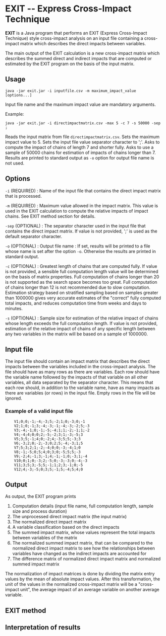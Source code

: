 # EXIT -- Express Cross-Impact Technique

**EXIT** is a Java program that performs 
an EXIT (Express Cross-Impact Technique) style
cross-impact analysis 
on an input file containing a cross-impact matrix 
which describes the direct impacts between variables.

The main output of the EXIT calculation
is a new cross-impact matrix which describes 
the summed direct and indirect impacts
that are computed or estimated by the EXIT program
on the basis of the input matrix.

## Usage

    java -jar exit.jar -i inputfile.csv -m maximum_impact_value [options...]

Input file name and the maximum impact value are mandatory arguments.
    
Example:

    java -jar exit.jar -i directimpactmatrix.csv -max 5 -c 7 -s 50000 -sep ;
    
Reads the input matrix from file `directimpactmatrix.csv`. 
Sets the maximum impact value to 5.
Sets the input file value separator character to ';'.
Asks to compute the impact of chains of length 7 and shorter fully.
Asks to use a sample of 50000 chains for estimation of impacts of chains longer than 7.
Results are printed to standard output as `-o` option for output file name is not used.

## Options

`-i` (REQUIRED) : Name of the input file that contains the direct impact matrix that is processed.

`-m` (REQUIRED) : Maximum value allowed in the impact matrix. 
This value is used in the EXIT calculation to compute the relative impacts of impact chains. 
See EXIT method section for details.

`-sep` (OPTIONAL) : The separator character used in the input file that contains the direct impact matrix.
If value is not provided, ';' is used as the default separator character.

`-o` (OPTIONAL) : Output file name : If set, results will be printed to a file whose name is set after the option `-o`. 
Otherwise the results are printed in standard output.
  
`-c` (OPTIONAL) : Greatest length of chains that are computed fully. 
If value is not provided, a sensible full computation length value will be determined on the basis of matrix properties.
Full computation of chains longer than 20 is not supported as the search space becomes too great.
Full computation of chains longer than 12 is not recommended due to slow computation.
Estimation strategy based on stratified sampling based on samples greater than 1000000 gives very accurate estimates 
of the "correct" fully computed total impacts, and reduces computation time from weeks and days to minutes.

`-s` (OPTIONAL) : Sample size for estimation of the relative impact of chains whose length exceeds the full computation length. 
If value is not provided, estimation of the relative impact of chains of any specific length 
between any two variables in the matrix 
will be based on a sample of 1000000.





## Input file

The input file should contain an impact matrix that describes 
the direct impacts between the variables included in the cross-impact analysis.
The file should have as many rows as there are variables.
Each row should have the variable name 
followed by the impacts of that variable on all other variables, 
all data separated by the separator character.
This means that each row should, in addition to the variable name, 
have as many impacts as there are variables (or rows) in the input file.
Empty rows in the file will be ignored.

### Example of a valid input file

        V1;0;0;-1;-4;-3;5;-2;1;0;-3;0;-1
        V2;1;0;-1;3;-4;-3;-1;-4;-3;-2;5;-3
        V3;-4;-1;0;-1;-5;-4;1;1;-2;-1;1;-2
        V4;-4;4;0;0;2;-5;-2;3;1;-3;-5;3
        V5;3;5;-1;4;0;-2;4;-3;5;5;-3;3
        V6;-3;2;0;-2;-3;0;2;5;-4;-3;1;5
        V7;5;3;2;1;-2;-4;0;0;-3;-4;1;0
        V8;-1;-5;0;5;4;0;3;0;-5;5;5;-3
        V9;-2;4;-1;3;-1;4;-1;-1;0;-3;1;-4
        V10;0;1;0;-3;2;-5;0;-3;-3;0;-4;-3
        V11;3;5;3;-5;5;-1;1;2;3;-1;0;-5
        V12;4;-3;-5;0;3;5;-1;5;-4;5;4;0

## Output

As output, the EXIT program prints

1. Computation details (input file name, full computation length, sample size and process duration)
2. The unprocessed direct impact matrix (the input matrix)
3. The normalized direct impact matrix
4. A variable classification based on the direct impacts
5. The summed impact matrix, whose values represent the total impacts between variables of the matrix
6. The normalized summed impact matrix, that can be compared to the normalized direct impact matrix 
to see how the relationships between variables have changed as the indirect impacts are accounted for
7. The difference matrix of normalized direct impact matrix and normalized summed impact matrix
				
The normalization of impact matrices is done by dividing the matrix entry values 
by the mean of absolute impact values. 
After this transformation, the unit of the values in the normalized cross-impact matrix 
will be a "cross-impact unit", the average impact of an average variable on another average variable.
				
## EXIT method




## Interpretation of results






